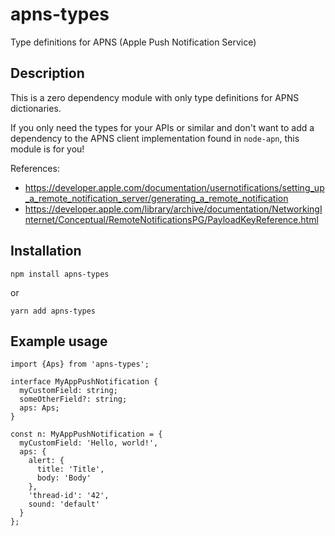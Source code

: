 # apns-types
Type definitions for APNS (Apple Push Notification Service)

## Description
This is a zero dependency module with only type definitions for APNS dictionaries.

If you only need the types for your APIs or similar and don't want to add a dependency to the APNS client 
implementation found in `node-apn`, this module is for you!

References:

* https://developer.apple.com/documentation/usernotifications/setting_up_a_remote_notification_server/generating_a_remote_notification
* https://developer.apple.com/library/archive/documentation/NetworkingInternet/Conceptual/RemoteNotificationsPG/PayloadKeyReference.html

## Installation

```
npm install apns-types
```

or

```
yarn add apns-types
```

## Example usage

```
import {Aps} from 'apns-types';

interface MyAppPushNotification {
  myCustomField: string;
  someOtherField?: string;
  aps: Aps;
}

const n: MyAppPushNotification = {
  myCustomField: 'Hello, world!',
  aps: {
    alert: {
      title: 'Title',
      body: 'Body'
    },
    'thread-id': '42',
    sound: 'default'
  }
};
```